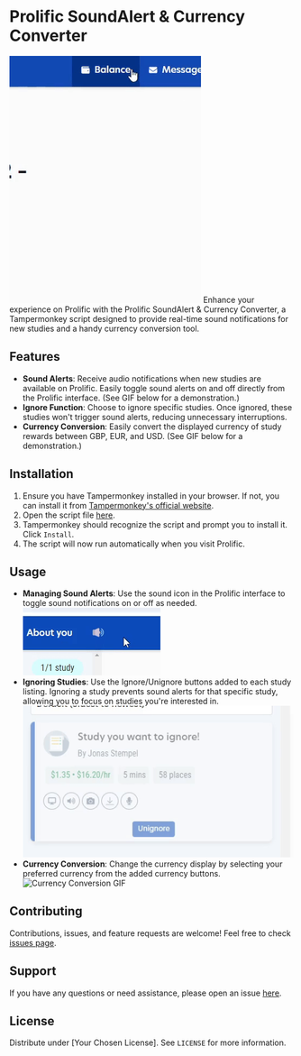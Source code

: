 # Prolific SoundAlert & Currency Converter
![Currency Conversion GIF](https://github.com/dukk47/prolific-soundalert-currency-converter/blob/main/demo-gifs/currency_demo.gif)
Enhance your experience on Prolific with the Prolific SoundAlert & Currency Converter, a Tampermonkey script designed to provide real-time sound notifications for new studies and a handy currency conversion tool.

## Features

- **Sound Alerts**: Receive audio notifications when new studies are available on Prolific. Easily toggle sound alerts on and off directly from the Prolific interface. (See GIF below for a demonstration.)
- **Ignore Function**: Choose to ignore specific studies. Once ignored, these studies won't trigger sound alerts, reducing unnecessary interruptions.
- **Currency Conversion**: Easily convert the displayed currency of study rewards between GBP, EUR, and USD. (See GIF below for a demonstration.)

## Installation

1. Ensure you have Tampermonkey installed in your browser. If not, you can install it from [Tampermonkey's official website](https://www.tampermonkey.net/).
2. Open the script file [here](https://github.com/dukk47/prolific-soundalert-currency-converter/raw/main/prolific-soundalert-currency-converter.user.js).
3. Tampermonkey should recognize the script and prompt you to install it. Click `Install`.
4. The script will now run automatically when you visit Prolific.

## Usage

- **Managing Sound Alerts**: Use the sound icon in the Prolific interface to toggle sound notifications on or off as needed.
![Sound Alert Demo](https://github.com/dukk47/prolific-soundalert-currency-converter/blob/main/demo-gifs/sound-alert-demo.gif)
- **Ignoring Studies**: Use the Ignore/Unignore buttons added to each study listing. Ignoring a study prevents sound alerts for that specific study, allowing you to focus on studies you're interested in.
![Ignore Demo](https://github.com/dukk47/prolific-soundalert-currency-converter/blob/main/demo-gifs/ignore-demo.gif)
- **Currency Conversion**: Change the currency display by selecting your preferred currency from the added currency buttons.
![Currency Conversion GIF](https://github.com/dukk47/prolific-soundalert-currency-converter/blob/main/demo-gifs/currency_1_demo.gif)


## Contributing

Contributions, issues, and feature requests are welcome! Feel free to check [issues page](https://github.com/dukk47/prolific-soundalert-currency-converter/issues).

## Support

If you have any questions or need assistance, please open an issue [here](https://github.com/dukk47/prolific-soundalert-currency-converter/issues).

## License

Distribute under [Your Chosen License]. See `LICENSE` for more information.

